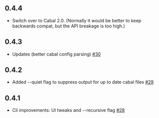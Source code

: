 ## 0.4.4

* Switch over to Cabal 2.0. (Normally it would be better to keep
  backwards compat, but the API breakage is too high.)

## 0.4.3

* Updates (better cabal config parsing) [#30](https://github.com/snoyberg/packdeps/pull/30)

## 0.4.2

* Added --quiet flag to suppress output for up to date cabal files [#29](https://github.com/snoyberg/packdeps/pull/29)

## 0.4.1

* Cli improvements: UI tweaks and --recursive flag [#28](https://github.com/snoyberg/packdeps/pull/28)
